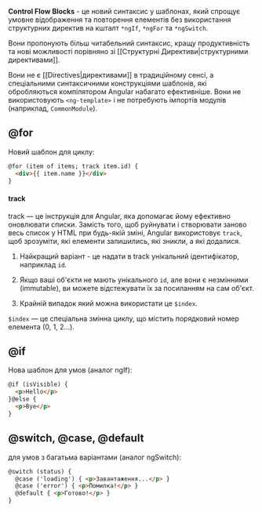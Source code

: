 
**Control Flow Blocks** - це новий синтаксис у шаблонах, який спрощує умовне відображення та повторення елементів без використання структурних директив на кшталт `*ngIf`, `*ngFor` та `*ngSwitch`.

Вони пропонують більш читабельний синтаксис, кращу продуктивність та нові можливості порівняно зі [[Структурні Директиви|структурними директивами]].

Вони не є [[Directives|директивами]] в традиційному сенсі, а спеціальними синтаксичними конструкціями шаблонів, які обробляються компілятором Angular набагато ефективніше. Вони не використовують `<ng-template>` і не потребують імпортів модулів (наприклад, `CommonModule`).
## **@for**

Новий шаблон для циклу:
```html
@for (item of items; track item.id) {
  <div>{{ item.name }}</div>
}
```

#### track 

track — це інструкція для Angular, яка допомагає йому ефективно оновлювати списки. Замість того, щоб руйнувати і створювати заново весь список у HTML при будь-якій зміні, Angular використовує `track`, щоб зрозуміти, які елементи залишились, які зникли, а які додалися. 

1. Найкращий варіант - це надати в track унікальний ідентифікатор, наприклад `id`.

2. Якщо ваші об'єкти не мають унікального `id`, але вони є незмінними (immutable), ви можете відстежувати їх за посиланням на сам об'єкт.

3. Крайній випадок який можна використати це `$index`.

`$index` — це спеціальна змінна циклу, що містить порядковий номер елемента (0, 1, 2...).

## **@if**

Нова шаблон для умов (аналог ngIf):
```html
@if (isVisible) {
  <p>Hello</p>
}@else {
  <p>Bye</p>
}
```

## **@switch, @case, @default**

для умов з багатьма варіантами (аналог ngSwitch):
```html
@switch (status) {
  @case ('loading') { <p>Завантаження...</p> }
  @case ('error') { <p>Помилка!</p> }
  @default { <p>Готово!</p> }
}
```
